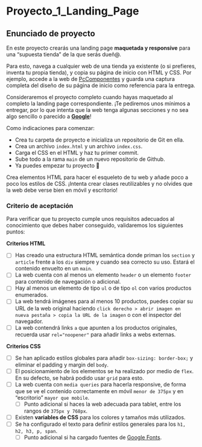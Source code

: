 # Proyecto_1_Landing_Page

## Enunciado de proyecto

En este proyecto crearás una landing page **maquetada y responsive** para una “supuesta tienda” de la que serás dueñ@.

Para esto, navega a cualquier web de una tienda ya existente (o si prefieres, inventa tu propia tienda), y copia su página de inicio con HTML y CSS. Por ejemplo, accede a la web de [PcComponentes](https://www.pccomponentes.com/) y guarda una captura completa del diseño de su página de inicio como referencia para la entrega.

Consideraremos el proyecto completo cuando hayas maquetado al completo la landing page correspondiente. ¡Te pediremos unos mínimos a entregar, por lo que intenta que la web tenga algunas secciones y no sea algo sencillo o parecido a **[Google](https://www.google.es/)**!

Como indicaciones para comenzar:

- Crea tu carpeta de proyecto e inicializa un repositorio de Git en ella.
- Crea un archivo `index.html` y un archivo `index.css`.
- Carga el CSS en el HTML y haz tu primer commit.
- Sube todo a la rama `main` de un nuevo repositorio de Github.
- Ya puedes empezar tu proyecto 🚀

Crea elementos HTML para hacer el esqueleto de tu web y añade poco a poco los estilos de CSS. ¡Intenta crear clases reutilizables y no olvides que la web debe verse bien en móvil y escritorio!

### Criterio de aceptación

Para verificar que tu proyecto cumple unos requisitos adecuados al conocimiento que debes haber conseguido, validaremos los siguientes puntos:

**Criterios HTML**

- [ ] Has creado una estructura HTML semántica donde priman los `section` y `article` frente a los `div` siempre y cuando sea correcto su uso. Estará el contenido envuelto en un `main`.
- [ ] La web cuenta con al menos un elemento `header` o un elemento `footer` para contenido de navegación o adicional.
- [ ] Hay al menos un elemento de tipo `ul` o de tipo `ol` con varios productos enumerados.
- [ ] La web tendrá imágenes para al menos 10 productos, puedes copiar su URL de la web original haciendo `click derecho > abrir imagen en nueva pestaña > copia la URL de la imagen` o con el inspector del navegador.
- [ ] La web contendrá links `a` que apunten a los productos originales, recuerda usar `rel="noopener"` para añadir links a webs externas.

**Criterios CSS**

- [ ] Se han aplicado estilos globales para añadir `box-sizing: border-box;` y eliminar el padding y margin del `body`.
- [ ] El posicionamiento de los elementos se ha realizado por medio de `flex`. En su defecto, se habrá podido usar `grid` para esto.
- [ ] La web cuenta con `media queries` para hacerla responsive, de forma que se ve el contenido correctamente en móvil `menor de 375px` y en “escritorio” `mayor que mobile`.
  - [ ] Punto adicional si haces la web adecuada para tablet, entre los rangos de `375px y 768px`.
- [ ] Existen **variables de CSS** para los colores y tamaños más utilizados.
- [ ] Se ha configurado el texto para definir estilos generales para los `h1, h2, h3, p, span`.
  - [ ] Punto adicional si ha cargado fuentes de [Google Fonts](https://fonts.google.com/).
